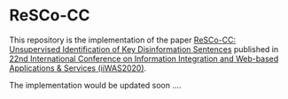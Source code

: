 # ReSCo-CC
This repository is the implementation of the paper [ReSCo-CC: Unsupervised Identification of Key Disinformation Sentences](https://arxiv.org/pdf/2010.10836.pdf) published in [22nd International Conference on Information Integration and Web-based Applications & Services (iiWAS2020)](http://www.iiwas.org/conferences/iiwas2020/).  

The implementation would be updated soon ....
